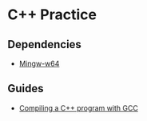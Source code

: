 # C++ Practice

## Dependencies
- [Mingw-w64](https://www.mingw-w64.org/downloads/#mingw-builds)

## Guides
- [Compiling a C++ program with GCC](https://www.tutorialspoint.com/compiling-a-cplusplus-program-with-gcc)
